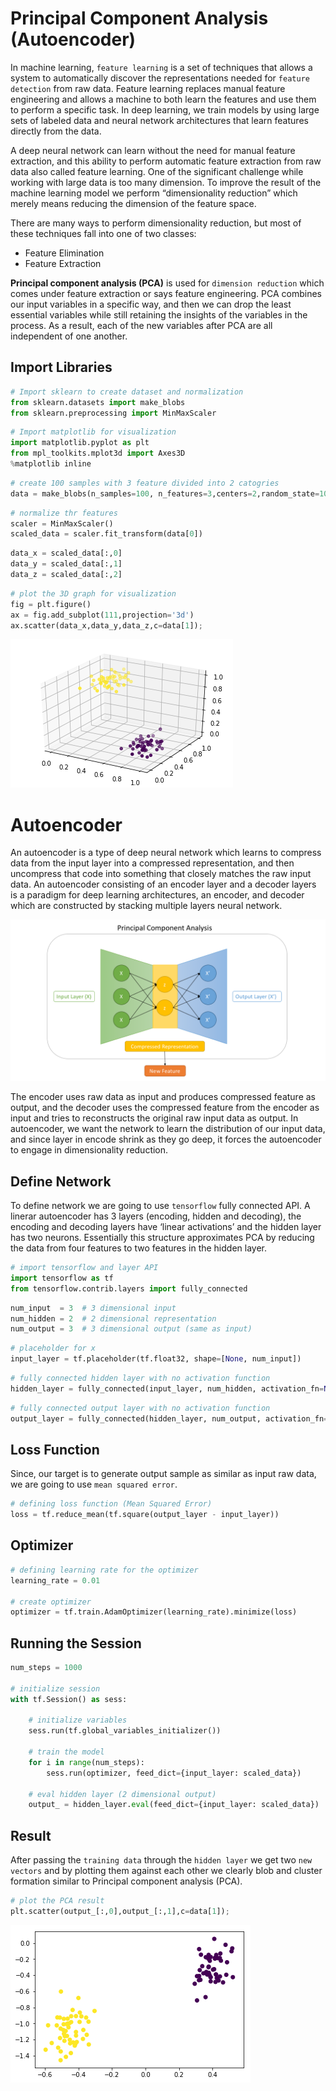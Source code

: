 
# Principal Component Analysis (Autoencoder)

In machine learning, `feature learning` is a set of techniques that allows a system to automatically discover the representations needed for `feature detection` from raw data. Feature learning replaces manual feature engineering and allows a machine to both learn the features and use them to perform a specific task.  In deep learning, we train models by using large sets of labeled data and neural network architectures that learn features directly from the data.

A deep neural network can learn without the need for manual feature extraction, and this ability to perform automatic feature extraction from raw data also called feature learning. One of the significant challenge while working with large data is too many dimension. To improve the result of the machine learning model we perform “dimensionality reduction” which merely means reducing the dimension of the feature space.

There are many ways to perform dimensionality reduction, but most of these techniques fall into one of two classes:
 - Feature Elimination 
 - Feature Extraction 

**Principal component analysis (PCA)** is used for `dimension reduction` which comes under feature extraction or says feature engineering. PCA combines our input variables in a specific way, and then we can drop the least essential variables while still retaining the insights of the variables in the process. As a result, each of the new variables after PCA are all independent of one another.

## Import Libraries


```python
# Import sklearn to create dataset and normalization
from sklearn.datasets import make_blobs
from sklearn.preprocessing import MinMaxScaler
```


```python
# Import matplotlib for visualization
import matplotlib.pyplot as plt
from mpl_toolkits.mplot3d import Axes3D
%matplotlib inline
```


```python
# create 100 samples with 3 feature divided into 2 catogries 
data = make_blobs(n_samples=100, n_features=3,centers=2,random_state=101)
```


```python
# normalize thr features
scaler = MinMaxScaler()
scaled_data = scaler.fit_transform(data[0])
```


```python
data_x = scaled_data[:,0]
data_y = scaled_data[:,1]
data_z = scaled_data[:,2]
```


```python
# plot the 3D graph for visualization
fig = plt.figure()
ax = fig.add_subplot(111,projection='3d')
ax.scatter(data_x,data_y,data_z,c=data[1]);
```


![png](output_7_0.png)


# Autoencoder

An autoencoder is a type of deep neural network which learns to compress data from the input layer into a compressed representation, and then uncompress that code into something that closely matches the raw input data. An autoencoder consisting of an encoder layer and a decoder layers is a paradigm for deep learning architectures, an encoder, and decoder which are constructed by stacking multiple layers neural network.  

![Slide5.png](Slide5.png)

The encoder uses raw data as input and produces compressed feature as output, and the decoder uses the compressed feature from the encoder as input and tries to reconstructs the original raw input data as output.  In autoencoder, we want the network to learn the distribution of our input data, and since layer in encode shrink as they go deep, it forces the autoencoder to engage in dimensionality reduction. 

## Define Network 

To define network we are going to use `tensorflow` fully connected API. A linerar autoencoder has 3 layers (encoding, hidden and decoding), the encoding and decoding layers have ‘linear activations’ and the hidden layer has two neurons. Essentially this structure approximates PCA by reducing the data from four features to two features in the hidden layer.


```python
# import tensorflow and layer API
import tensorflow as tf
from tensorflow.contrib.layers import fully_connected
```


```python
num_input  = 3  # 3 dimensional input
num_hidden = 2  # 2 dimensional representation 
num_output = 3  # 3 dimensional output (same as input)
```


```python
# placeholder for x
input_layer = tf.placeholder(tf.float32, shape=[None, num_input])
```


```python
# fully connected hidden layer with no activation function
hidden_layer = fully_connected(input_layer, num_hidden, activation_fn=None)
```


```python
# fully connected output layer with no activation function
output_layer = fully_connected(hidden_layer, num_output, activation_fn=None)
```

## Loss Function

Since, our target is to generate output sample as similar as input raw data, we are going to use `mean squared error`.


```python
# defining loss function (Mean Squared Error)
loss = tf.reduce_mean(tf.square(output_layer - input_layer))
```

## Optimizer


```python
# defining learning rate for the optimizer
learning_rate = 0.01

# create optimizer
optimizer = tf.train.AdamOptimizer(learning_rate).minimize(loss)
```

## Running the Session


```python
num_steps = 1000

# initialize session
with tf.Session() as sess:
    
    # initialize variables
    sess.run(tf.global_variables_initializer())
    
    # train the model
    for i in range(num_steps):
        sess.run(optimizer, feed_dict={input_layer: scaled_data})
   
    # eval hidden layer (2 dimensional output)
    output_ = hidden_layer.eval(feed_dict={input_layer: scaled_data})
```

## Result

After passing the `training data` through the `hidden layer` we get two `new vectors` and by plotting them against each other we clearly blob and cluster formation similar to Principal component analysis (PCA).


```python
# plot the PCA result
plt.scatter(output_[:,0],output_[:,1],c=data[1]);
```


![png](output_23_0.png)

